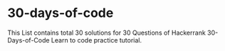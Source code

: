 # 30-days-of-code

This List contains total 30 solutions for 30 Questions of Hackerrank 30-Days-of-Code Learn to code practice tutorial.

